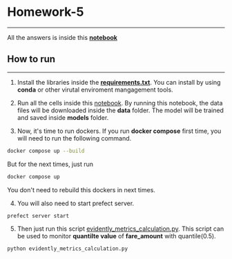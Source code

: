 # Homework-5
--------
All the answers is inside this  [**notebook**](baseline_model_nyc_taxi_data.ipynb)

## How to run
--------

1. Install the libraries inside the [**requirements.txt**](requirements.txt). You can install by using **conda** or other virutal enviroment mangagement tools.

2. Run all the cells inside this [notebook](baseline_model_nyc_taxi_data.ipynb). By running this notebook, the data files will be downloaded inside the **data** folder. The model will be trained and saved inside **models** folder.

3. Now, it's time to run dockers. If you run <b>docker compose</b> first time, you will need to run the following command.

```bash
docker compose up --build
```

But for the next times, just run

```bash
docker compose up
```


You don't need to rebuild this dockers in next times.

4. You will also need to start prefect server.

```bash
prefect server start
```


5. Then just run this script [evidently_metrics_calculation.py](evidently_metrics_calculation.py). This script can be used to monitor **quantilte value** of **fare_amount** with quantile(0.5).

```bash
python evidently_metrics_calculation.py
```

